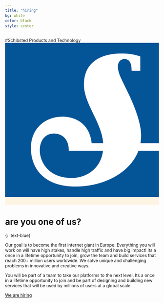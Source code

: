 ```yaml
---
title: "hiring"
bg: white
color: black
style: center
---
```

#Schibsted Products and Technology
<span class="fa-stack subtlecircle" style="font-size:100px; background:rgba(255,166,0,0.1)">
<img src="img/smg_large_2014_rgb.png">
</span>

# are you one of us?
{: .text-blue}

Our goal is to become the first internet giant in Europe. Everything you will work on will have high stakes, handle high traffic and have big impact! Its a once in a lifetime opportunity to join, grow the team and build services that reach 200+ million users worldwide. We solve unique and challenging problems in innovative and creative ways. 

You will be part of a team to take our platforms to the next level. Its a once in a lifetime opportunity to join and be part of designing and building new services that will be used by millions of users at a global scale.


[We are hiring](http://www.schibsted.com/en/Press-Room/News-archive/2015/Schibsted-recruiting-100-new-technologists/)


